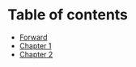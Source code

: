 # Table of contents

* [Forward](./forward.md)
* [Chapter 1](./chapter-1.md)
* [Chapter 2](./chapter-2.md)

